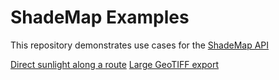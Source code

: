 # ShadeMap Examples

This repository demonstrates use cases for the [ShadeMap API](https://shademap.app/about)

[Direct sunlight along a route](/docs/route.md)
[Large GeoTIFF export](/docs/large-geotiff.md)